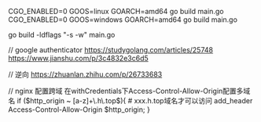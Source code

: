 CGO_ENABLED=0 GOOS=linux GOARCH=amd64 go build main.go
CGO_ENABLED=0 GOOS=windows GOARCH=amd64 go build main.go

go build -ldflags "-s -w" main.go


// google authenticator
https://studygolang.com/articles/25748
https://www.jianshu.com/p/3c4832e3c6d5

// 逆向
https://zhuanlan.zhihu.com/p/26733683


// nginx 配置跨域 在withCredentials下Access-Control-Allow-Origin配置多域名
if ($http_origin ~ [a-z]+\.h\.top$){ # xxx.h.top域名才可以访问
    add_header Access-Control-Allow-Origin $http_origin;
}